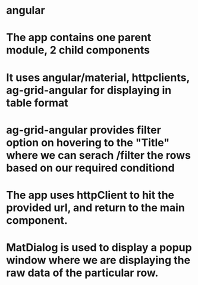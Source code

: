 # angular
# The app contains one parent module, 2 child components
# It uses angular/material, httpclients, ag-grid-angular for displaying in table format
# ag-grid-angular provides filter option on hovering to the "Title" where we can serach /filter the rows based on our required conditiond
# The app uses httpClient to hit the provided url, and return to the main component.
# MatDialog is used to display a popup window where we are displaying the raw data of the particular row.
